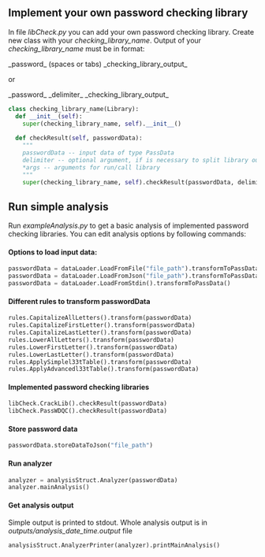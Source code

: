 ## Implement your own password checking library

In file *libCheck.py* you can add your own password checking library.
Create new class with your *checking_library_name*.
Output of your *checking_library_name* must be in format:

\_password\_ (spaces or tabs) \_checking_library_output\_

or

\_password\_ \_delimiter\_ \_checking_library_output\_

```python
class checking_library_name(Library):
  def __init__(self):
    super(checking_library_name, self).__init__()
    
  def checkResult(self, passwordData):
    """
    passwordData -- input data of type PassData
    delimiter -- optional argument, if is necessary to split library output
    *args -- arguments for run/call library
    """
    super(checking_library_name, self).checkResult(passwordData, delimiter, *args)
```



## Run simple analysis

Run *exampleAnalysis.py* to get a basic analysis of implemented password checking libraries.
You can edit analysis options by following commands:

#### Options to load input data:

```python
passwordData = dataLoader.LoadFromFile("file_path").transformToPassData()
passwordData = dataLoader.LoadFromJson("file_path").transformToPassData()
passwordData = dataLoader.LoadFromStdin().transformToPassData()
```

#### Different rules to transform passwordData

```python
rules.CapitalizeAllLetters().transform(passwordData)
rules.CapitalizeFirstLetter().transform(passwordData)
rules.CapitalizeLastLetter().transform(passwordData)
rules.LowerAllLetters().transform(passwordData)
rules.LowerFirstLetter().transform(passwordData)
rules.LowerLastLetter().transform(passwordData)
rules.ApplySimplel33tTable().transform(passwordData)
rules.ApplyAdvancedl33tTable().transform(passwordData)
```

#### Implemented password checking libraries
```python
libCheck.CrackLib().checkResult(passwordData)
libCheck.PassWDQC().checkResult(passwordData)
```

#### Store password data
```python
passwordData.storeDataToJson("file_path")
```

#### Run analyzer
```python
analyzer = analysisStruct.Analyzer(passwordData)
analyzer.mainAnalysis()
```

#### Get analysis output
Simple output is printed to stdout. Whole analysis output is in *outputs/analysis_date_time.output* file
```python
analysisStruct.AnalyzerPrinter(analyzer).printMainAnalysis()
```
